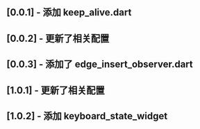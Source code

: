 ## [0.0.1] - 添加 keep_alive.dart

## [0.0.2] - 更新了相关配置

## [0.0.3] - 添加了 edge_insert_observer.dart

## [1.0.1] - 更新了相关配置

## [1.0.2] - 添加 keyboard_state_widget
